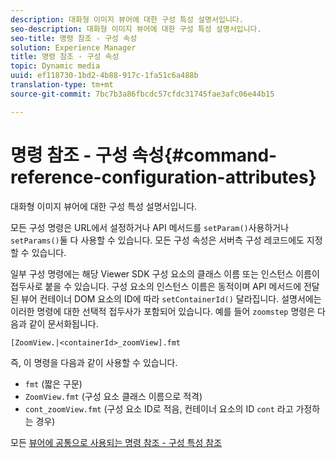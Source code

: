 ```yaml
---
description: 대화형 이미지 뷰어에 대한 구성 특성 설명서입니다.
seo-description: 대화형 이미지 뷰어에 대한 구성 특성 설명서입니다.
seo-title: 명령 참조 - 구성 속성
solution: Experience Manager
title: 명령 참조 - 구성 속성
topic: Dynamic media
uuid: ef118730-1bd2-4b88-917c-1fa51c6a488b
translation-type: tm+mt
source-git-commit: 7bc7b3a86fbcdc57cfdc31745fae3afc06e44b15

---
```



# 명령 참조 - 구성 속성{#command-reference-configuration-attributes}

대화형 이미지 뷰어에 대한 구성 특성 설명서입니다.

모든 구성 명령은 URL에서 설정하거나 API 메서드를 `setParam()`사용하거나 `setParams()`둘 다 사용할 수 있습니다. 모든 구성 속성은 서버측 구성 레코드에도 지정할 수 있습니다.

일부 구성 명령에는 해당 Viewer SDK 구성 요소의 클래스 이름 또는 인스턴스 이름이 접두사로 붙을 수 있습니다. 구성 요소의 인스턴스 이름은 동적이며 API 메서드에 전달된 뷰어 컨테이너 DOM 요소의 ID에 따라 `setContainerId()` 달라집니다. 설명서에는 이러한 명령에 대한 선택적 접두사가 포함되어 있습니다. 예를 들어 `zoomstep` 명령은 다음과 같이 문서화됩니다.

`[ZoomView.|<containerId>_zoomView].fmt`

즉, 이 명령을 다음과 같이 사용할 수 있습니다.

* `fmt` (짧은 구문)
* `ZoomView.fmt` (구성 요소 클래스 이름으로 적격)
* `cont_zoomView.fmt` (구성 요소 ID로 적음, 컨테이너 요소의 ID `cont` 라고 가정하는 경우)

모든 [뷰어에 공통으로 사용되는 명령 참조 - 구성 특성 참조](../../../r-html5-viewer-20-cmdref-configattrib/r-html5-viewer-20-cmdref-configattrib.md#concept-850e0f2c49b949deb7cfbfd330d329bd)
